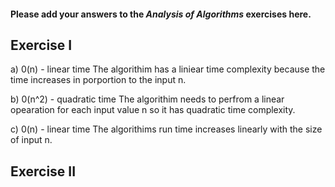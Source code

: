 #### Please add your answers to the ***Analysis of  Algorithms*** exercises here.

## Exercise I

a) 0(n) - linear time
    The algorithim has a liniear time complexity because the time increases in porportion to the input n.


b) 0(n^2) - quadratic time
    The algorithim needs to perfrom a linear opearation for each input value n so it has quadratic time complexity.

c) 0(n) - linear time
    The algorithims run time increases linearly with the size of 
    input n.

## Exercise II


